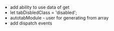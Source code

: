 - add ability to use data of get
- let tabDisbledClass = 'disabled';
- autotabModule  - user for generating from array
- add dispatch events